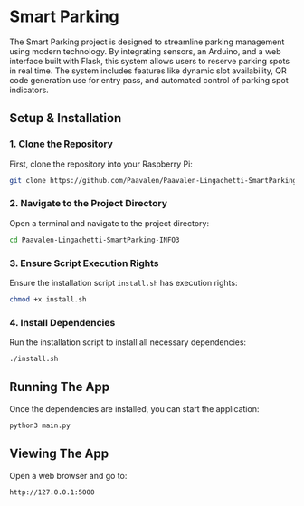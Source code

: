 # Smart Parking

The Smart Parking project is designed to streamline parking management using modern technology. By integrating sensors, an Arduino, and a web interface built with Flask, this system allows users to reserve parking spots in real time. The system includes features like dynamic slot availability, QR code generation use for entry pass, and automated control of parking spot indicators.

## Setup & Installation

### 1. Clone the Repository
First, clone the repository into your Raspberry Pi:

```bash
git clone https://github.com/Paavalen/Paavalen-Lingachetti-SmartParking-INFO3.git
```

### 2. Navigate to the Project Directory
Open a terminal and navigate to the project directory:

```bash
cd Paavalen-Lingachetti-SmartParking-INFO3
```

### 3. Ensure Script Execution Rights
Ensure the installation script `install.sh` has execution rights:

```bash
chmod +x install.sh
```

### 4. Install Dependencies
Run the installation script to install all necessary dependencies:

```bash
./install.sh
```

## Running The App

Once the dependencies are installed, you can start the application:

```bash
python3 main.py
```

## Viewing The App

Open a web browser and go to:

```
http://127.0.0.1:5000
```